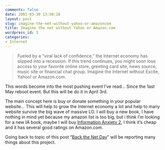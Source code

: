 ```yaml
---
comments: false
date: 2001-03-30 13:58:18
layout: post
slug: imagine-the-net-without-yahoo-or-amazoncom
title: Imagine the net without Yahoo or Amazon.com
wordpress_id: 3
categories:
- Internet
---
```


> Fueled by a “viral lack of confidence,” the Internet economy has slipped into a recession. If this trend continues, you might soon lose access to your favorite online store, greeting card site, news source, music site or financial chat group. Imagine the Internet without Excite, Yahoo! or Amazon.com.





This words become into the most pushing event I’ve read… Since the 1ast May reboot event. But this will be do it in April 3rd.





The main concept here is buy or donate something in your popular website… This will help to grow the Internet economy a lot and help to many website survive the big wave of massive LO. I will buy a new book, I have nothing in mind yet because my amazon list is too big, but i think I’m looking for a new IA book, maybe I will buy [Information Anxiety 2](http://www.amazon.com/exec/obidos/ASIN/0789724103/ref=cm_mp_wl/104-8517110-2334330?colid=V6NKYV747CJ1), I think it’s cheap and it has several good ratings on Amazon.com.





Going back to topic of this post “[Back the Net Day](http://www.iconocast.com/crusade/index.html)” will be reporting many things about this project.




 
